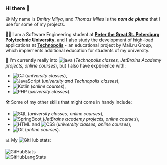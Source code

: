 ### Hi there 👋

😃 My name is *Dmitry Milya*, and *Thomas Miles* is the ***nom de plume*** that I use for some of my projects.

👨‍💻 I am a Software Engineering student at [**Peter the Great St. Petersburg Polytechnic University**](https://english.spbstu.ru/), and I also study the development of high-load applications at [**Technopolis**](https://polis.mail.ru/) - an educational project by Mail.ru Group, which implements additional education for students of my university.  

🔭 I'm currently really into ![java](https://img.shields.io/badge/-Java-white?logo=java&logoColor=007396) (*Technopolis classes, JetBrains Academy projects, online courses*), but I also have experience with:  
 * ![C#](https://img.shields.io/badge/-C%20Sharp-white?logo=c%20sharp&logoColor=239120) (*university classes*),
 * ![JavaScript](https://img.shields.io/badge/-JavaScript-white?logo=javascript&logoColor=F7DF1E) (*university and Technopolis classes*),
 * ![Kotlin](https://img.shields.io/badge/-Kotlin-white?logo=kotlin&logoColor=0095D5) (*online courses*),
 * ![PHP](https://img.shields.io/badge/-PHP-white?logo=php&logoColor=777BB4) (*university classes*).  

🛠️ Some of my other skills that might come in handy include:  
 * ![SQL](https://img.shields.io/badge/-SQL-white?logo=postgresql&logoColor=336791) (*university classes, online courses*),
 * ![SpringBoot](https://img.shields.io/badge/-Spring%20Boot-white?logo=spring&logoColor=6DB33F) (*JetBrains academy projects, online courses*),
 * ![HTML](https://img.shields.io/badge/-HTML-white?logo=html5&logoColor=E34F26) and ![CSS](https://img.shields.io/badge/-CSS-white?logo=css3&logoColor=1572B6) (*university classes, online courses*),
 * ![Git](https://img.shields.io/badge/-Git-white?logo=git&logoColor=F05032) (*online courses*).

📊 My ![GitHub](https://img.shields.io/badge/-GitHub-white?logo=github&logoColor=181717) stats:  

![GitHubStats](https://github-readme-stats.vercel.app/api?username=realthomasmiles&hide_title=true&hide_border=false&hide_rank=false&show_icons=true&include_all_commits=true&count_private=true&line_height=25&text_color=000&icon_color=000&bg_color=white&theme=graywhite)  
![GitHubLangStats](https://github-readme-stats.vercel.app/api/top-langs/?username=realthomasmiles&hide=html&hide_title=true&hide_border=false&layout=compact&langs_count=10&text_color=000&bg_color=white&theme=graywhite)
